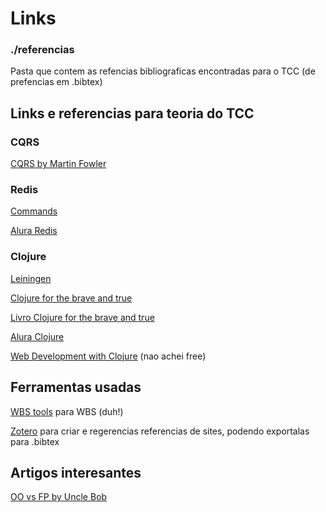 # Links

### ./referencias
Pasta que contem as refencias bibliograficas encontradas para o TCC (de prefencias em .bibtex)

## Links e referencias para teoria do TCC

### CQRS
[CQRS by Martin Fowler](https://martinfowler.com/bliki/CQRS.html)

### Redis
[Commands](https://redis.io/commands)

[Alura Redis](https://www.alura.com.br/curso-online-nosql-chave-valor-com-redis-1)

### Clojure
[Leiningen](https://leiningen.org/)

[Clojure for the brave and true](http://www.braveclojure.com/)

[Livro Clojure for the brave and true](http://www.braveclojure.com/foreword/) 

[Alura Clojure](https://www.alura.com.br/curso-online-introducao-a-programacao-funcional-com-clojure)

[Web Development with Clojure](https://books.google.com.br/books?id=jzvRsgEACAAJ&dq=clojure+for+web+services&hl=en&sa=X&ved=0ahUKEwi98JeIwvXSAhVBlpAKHahKDTMQ6AEILzAC) (nao achei free)

## Ferramentas usadas

[WBS tools](http://www.wbstool.com/) para WBS (duh!)

[Zotero](https://www.zotero.org/) para criar e regerencias referencias de sites, podendo exportalas para .bibtex


## Artigos interesantes

[OO vs FP by Uncle Bob](http://blog.cleancoder.com/uncle-bob/2014/11/24/FPvsOO.html)